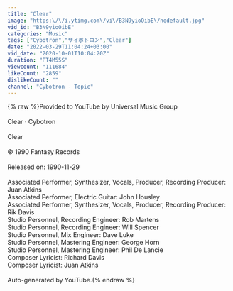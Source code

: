 ```yaml
---
title: "Clear"
image: "https:\/\/i.ytimg.com\/vi\/B3N9yioOibE\/hqdefault.jpg"
vid_id: "B3N9yioOibE"
categories: "Music"
tags: ["Cybotron","サイボトロン","Clear"]
date: "2022-03-29T11:04:24+03:00"
vid_date: "2020-10-01T10:04:20Z"
duration: "PT4M55S"
viewcount: "111684"
likeCount: "2859"
dislikeCount: ""
channel: "Cybotron - Topic"
---
```

{% raw %}Provided to YouTube by Universal Music Group<br /><br />Clear · Cybotron<br /><br />Clear<br /><br />℗ 1990 Fantasy Records<br /><br />Released on: 1990-11-29<br /><br />Associated  Performer, Synthesizer, Vocals, Producer, Recording  Producer: Juan Atkins<br />Associated  Performer, Electric  Guitar: John Housley<br />Associated  Performer, Synthesizer, Vocals, Producer, Recording  Producer: Rik Davis<br />Studio  Personnel, Recording  Engineer: Rob Martens<br />Studio  Personnel, Recording  Engineer: Will Spencer<br />Studio  Personnel, Mix  Engineer: Dave Luke<br />Studio  Personnel, Mastering  Engineer: George Horn<br />Studio  Personnel, Mastering  Engineer: Phil De Lancie<br />Composer  Lyricist: Richard Davis<br />Composer  Lyricist: Juan Atkins<br /><br />Auto-generated by YouTube.{% endraw %}
